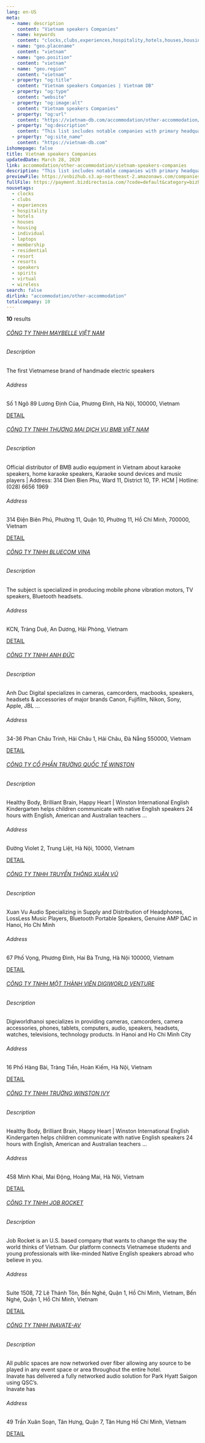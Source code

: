 ```yaml
---
lang: en-US
meta:
  - name: description
    content: "Vietnam speakers Companies"
  - name: keywords
    content: "clocks,clubs,experiences,hospitality,hotels,houses,housing,individual,laptops,membership,residential,resort,resorts,speakers,spirits,virtual,wireless,I559000"
  - name: "geo.placename"
    content: "vietnam"
  - name: "geo.position"
    content: "vietnam"
  - name: "geo.region"
    content: "vietnam"
  - property: "og:title"
    content: "Vietnam speakers Companies | Vietnam DB"
  - property: "og:type"
    content: "website"
  - property: "og:image:alt"
    content: "Vietnam speakers Companies"
  - property: "og:url"
    content: "https://vietnam-db.com/accommodation/other-accommodation/vietnam-speakers-companies"
  - property: "og:description"
    content: "This list includes notable companies with primary headquarters located in the Vietnam that are engaged in business activities of speakers, updated on March 28, 2020.This list was compiled automatically by our AI-powered algorithm and curated by our team of analysts"
  - property: "og:site_name"
    content: "https://vietnam-db.com"
ishomepage: false
title: Vietnam speakers Companies
updatedDate: March 28, 2020
link: accommodation/other-accommodation/vietnam-speakers-companies
description: "This list includes notable companies with primary headquarters located in the Vietnam that are engaged in business activities of speakers, updated on March 28, 2020.This list was compiled automatically by our AIpowered algorithm and curated by our team of analysts"
previewFile: https://vnbizhub.s3.ap-northeast-2.amazonaws.com/companies/vietnam-speakers-companies_preview.xlsx
fullFile: https://payment.bizdirectasia.com/?code=default&category=bizhub&item=vietnam-speakers-companies&redirect=https://vietnam-db.com
nousetags: 
  - clocks
  - clubs
  - experiences
  - hospitality
  - hotels
  - houses
  - housing
  - individual
  - laptops
  - membership
  - residential
  - resort
  - resorts
  - speakers
  - spirits
  - virtual
  - wireless
search: false
dirlink: "accommodation/other-accommodation"
totalcompany: 10
---
```


<p class="fs-medium textColorHighlight"><strong>10</strong> results</p>
<div class="bd-item">
    <div class="item-content">
        <h6 class="textColorPrimary item-title"><a class="textColorPrimary" href="/accommodation/other-accommodation/vietnam-speakers-companies/level3-maybelle-viet-nam-company-limited-2834865">CÔNG TY TNHH MAYBELLE VIỆT NAM</a></h6>
        <h6 class="bd-label">Description</h6>
        <p>The first Vietnamese brand of handmade electric speakers</p>
        <h6 class="bd-label">Address</h6>
        <p>Số 1 Ngõ 89 Lương Định Của, Phương Đình, Hà Nội, 100000, Vietnam</p>
        <p>
            <a class="btn btn-sm btn-primary" href="/accommodation/other-accommodation/vietnam-speakers-companies/level3-maybelle-viet-nam-company-limited-2834865">DETAIL <i class="bd-icon ic_arrow_back"></i></a>
        </p>
    </div>
</div>

<div class="bd-item">
    <div class="item-content">
        <h6 class="textColorPrimary item-title"><a class="textColorPrimary" href="/accommodation/other-accommodation/vietnam-speakers-companies/level3-bmb-viet-nam-service-trading-company-limited-2981157">CÔNG TY TNHH THƯƠNG MẠI DỊCH VỤ BMB VIỆT NAM</a></h6>
        <h6 class="bd-label">Description</h6>
        <p>Official distributor of BMB audio equipment in Vietnam about karaoke speakers, home karaoke speakers, Karaoke sound devices and music players | Address: 314 Dien Bien Phu, Ward 11, District 10, TP. HCM | Hotline: (028) 6656 1969</p>
        <h6 class="bd-label">Address</h6>
        <p>314 Điện Biên Phủ, Phường 11, Quận 10, Phường 11, Hồ Chí Minh, 700000, Vietnam</p>
        <p>
            <a class="btn btn-sm btn-primary" href="/accommodation/other-accommodation/vietnam-speakers-companies/level3-bmb-viet-nam-service-trading-company-limited-2981157">DETAIL <i class="bd-icon ic_arrow_back"></i></a>
        </p>
    </div>
</div>

<div class="bd-item">
    <div class="item-content">
        <h6 class="textColorPrimary item-title"><a class="textColorPrimary" href="/accommodation/other-accommodation/vietnam-speakers-companies/level3-bluecom-vina-company-limited-2650241">CÔNG TY TNHH BLUECOM VINA</a></h6>
        <h6 class="bd-label">Description</h6>
        <p>The subject is specialized in producing mobile phone vibration motors, TV speakers, Bluetooth headsets.</p>
        <h6 class="bd-label">Address</h6>
        <p>KCN, Tràng Duệ, An Dương, Hải Phòng, Vietnam</p>
        <p>
            <a class="btn btn-sm btn-primary" href="/accommodation/other-accommodation/vietnam-speakers-companies/level3-bluecom-vina-company-limited-2650241">DETAIL <i class="bd-icon ic_arrow_back"></i></a>
        </p>
    </div>
</div>

<div class="bd-item">
    <div class="item-content">
        <h6 class="textColorPrimary item-title"><a class="textColorPrimary" href="/accommodation/other-accommodation/vietnam-speakers-companies/level3-anh-duc-company-limited-2795216">CÔNG TY TNHH ANH ĐỨC</a></h6>
        <h6 class="bd-label">Description</h6>
        <p>Anh Duc Digital specializes in cameras, camcorders, macbooks, speakers, headsets &amp; accessories of major brands Canon, Fujifilm, Nikon, Sony, Apple, JBL ...</p>
        <h6 class="bd-label">Address</h6>
        <p>34-36 Phan Châu Trinh, Hải Châu 1, Hải Châu, Đà Nẵng 550000, Vietnam</p>
        <p>
            <a class="btn btn-sm btn-primary" href="/accommodation/other-accommodation/vietnam-speakers-companies/level3-anh-duc-company-limited-2795216">DETAIL <i class="bd-icon ic_arrow_back"></i></a>
        </p>
    </div>
</div>

<div class="bd-item">
    <div class="item-content">
        <h6 class="textColorPrimary item-title"><a class="textColorPrimary" href="/accommodation/other-accommodation/vietnam-speakers-companies/level3-winston-international-school-joint-stock-company-2683678">CÔNG TY CỔ PHẦN TRƯỜNG QUỐC TẾ WINSTON</a></h6>
        <h6 class="bd-label">Description</h6>
        <p>Healthy Body, Brilliant Brain, Happy Heart | Winston International English Kindergarten helps children communicate with native English speakers 24 hours with English, American and Australian teachers ...</p>
        <h6 class="bd-label">Address</h6>
        <p>Đường Violet 2, Trung Liệt, Hà Nội, 10000, Vietnam</p>
        <p>
            <a class="btn btn-sm btn-primary" href="/accommodation/other-accommodation/vietnam-speakers-companies/level3-winston-international-school-joint-stock-company-2683678">DETAIL <i class="bd-icon ic_arrow_back"></i></a>
        </p>
    </div>
</div>

<div class="bd-item">
    <div class="item-content">
        <h6 class="textColorPrimary item-title"><a class="textColorPrimary" href="/accommodation/other-accommodation/vietnam-speakers-companies/level3-xuan-vu-media-company-limited-2726711">CÔNG TY TNHH TRUYỀN THÔNG XUÂN VŨ</a></h6>
        <h6 class="bd-label">Description</h6>
        <p>Xuan Vu Audio Specializing in Supply and Distribution of Headphones, LossLess Music Players, Bluetooth Portable Speakers, Genuine AMP DAC in Hanoi, Ho Chi Minh</p>
        <h6 class="bd-label">Address</h6>
        <p>67 Phố Vọng, Phương Đình, Hai Bà Trưng, Hà Nội 100000, Vietnam</p>
        <p>
            <a class="btn btn-sm btn-primary" href="/accommodation/other-accommodation/vietnam-speakers-companies/level3-xuan-vu-media-company-limited-2726711">DETAIL <i class="bd-icon ic_arrow_back"></i></a>
        </p>
    </div>
</div>

<div class="bd-item">
    <div class="item-content">
        <h6 class="textColorPrimary item-title"><a class="textColorPrimary" href="/accommodation/other-accommodation/vietnam-speakers-companies/level3-digiworld-venture-company-limited-2673634">CÔNG TY TNHH MỘT THÀNH VIÊN DIGIWORLD VENTURE</a></h6>
        <h6 class="bd-label">Description</h6>
        <p>Digiworldhanoi specializes in providing cameras, camcorders, camera accessories, phones, tablets, computers, audio, speakers, headsets, watches, televisions, technology products. In Hanoi and Ho Chi Minh City</p>
        <h6 class="bd-label">Address</h6>
        <p>16 Phố Hàng Bài, Tràng Tiền, Hoàn Kiếm, Hà Nội, Vietnam</p>
        <p>
            <a class="btn btn-sm btn-primary" href="/accommodation/other-accommodation/vietnam-speakers-companies/level3-digiworld-venture-company-limited-2673634">DETAIL <i class="bd-icon ic_arrow_back"></i></a>
        </p>
    </div>
</div>

<div class="bd-item">
    <div class="item-content">
        <h6 class="textColorPrimary item-title"><a class="textColorPrimary" href="/accommodation/other-accommodation/vietnam-speakers-companies/level3-winston-ivy-school-company-limited-2648871">CÔNG TY TNHH TRƯỜNG WINSTON IVY</a></h6>
        <h6 class="bd-label">Description</h6>
        <p>Healthy Body, Brilliant Brain, Happy Heart | Winston International English Kindergarten helps children communicate with native English speakers 24 hours with English, American and Australian teachers ...</p>
        <h6 class="bd-label">Address</h6>
        <p>458 Minh Khai, Mai Động, Hoàng Mai, Hà Nội, Vietnam</p>
        <p>
            <a class="btn btn-sm btn-primary" href="/accommodation/other-accommodation/vietnam-speakers-companies/level3-winston-ivy-school-company-limited-2648871">DETAIL <i class="bd-icon ic_arrow_back"></i></a>
        </p>
    </div>
</div>

<div class="bd-item">
    <div class="item-content">
        <h6 class="textColorPrimary item-title"><a class="textColorPrimary" href="/accommodation/other-accommodation/vietnam-speakers-companies/level3-job-rocket-company-limited-2691044">CÔNG TY TNHH JOB ROCKET</a></h6>
        <h6 class="bd-label">Description</h6>
        <p>Job Rocket is an U.S. based company that wants to change the way the world thinks of Vietnam. Our platform connects Vietnamese students and young professionals with like-minded Native English speakers abroad who believe in you.</p>
        <h6 class="bd-label">Address</h6>
        <p>Suite 1508, 72 Lê Thánh Tôn, Bến Nghé, Quận 1, Hồ Chí Minh, Vietnam, Bến Nghé, Quận 1, Hồ Chí Minh, Vietnam</p>
        <p>
            <a class="btn btn-sm btn-primary" href="/accommodation/other-accommodation/vietnam-speakers-companies/level3-job-rocket-company-limited-2691044">DETAIL <i class="bd-icon ic_arrow_back"></i></a>
        </p>
    </div>
</div>

<div class="bd-item">
    <div class="item-content">
        <h6 class="textColorPrimary item-title"><a class="textColorPrimary" href="/accommodation/other-accommodation/vietnam-speakers-companies/level3-inavate-av-company-limited-2845959">CÔNG TY TNHH INAVATE-AV</a></h6>
        <h6 class="bd-label">Description</h6>
        <p>All public spaces are now networked over fiber allowing any source to be played in any event space or area throughout the entire hotel.<br>Inavate has delivered a fully networked audio solution for Park Hyatt Saigon using QSC’s.<br>Inavate has </p>
        <h6 class="bd-label">Address</h6>
        <p>49 Trần Xuân Soạn, Tân Hưng, Quận 7, Tân Hưng Hồ Chí Minh, Vietnam</p>
        <p>
            <a class="btn btn-sm btn-primary" href="/accommodation/other-accommodation/vietnam-speakers-companies/level3-inavate-av-company-limited-2845959">DETAIL <i class="bd-icon ic_arrow_back"></i></a>
        </p>
    </div>
</div>

